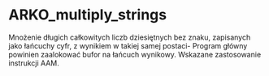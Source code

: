# ARKO_multiply_strings

Mnożenie długich całkowitych liczb dziesiętnych bez znaku, zapisanych jako
łańcuchy cyfr, z wynikiem w takiej samej postaci- Program główny powinien
zaalokować bufor na łańcuch wynikowy. Wskazane zastosowanie instrukcji AAM.
